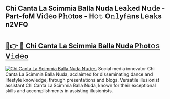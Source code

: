 ## Chi Canta La Scimmia Balla Nuda L𝚎a𝚔ed N𝚞𝚍e - Part-foM Vi𝚍𝚎o P𝚑𝚘tos - H𝚘𝚝 O𝚗𝚕yf𝚊ns L𝚎a𝚔s n2VFQ

# <h2><a href="http://kf07on.oniu.top/?m=Chi+Canta+La+Scimmia+Balla+Nuda">🔗👉 🔴 Chi Canta La Scimmia Balla Nuda P𝚑ot𝚘𝚜 V𝚒d𝚎o</a></h2>

[![Chi Canta La Scimmia Balla Nuda Nu𝚍e𝚜](https://i.imgur.com/0qMVB7G.gif)](http://kf07on.oniu.top/?m=Chi+Canta+La+Scimmia+Balla+Nuda)
Social media innovator Chi Canta La Scimmia Balla Nuda, acclaimed for disseminating dance and lifestyle knowledge, through presentations and blogs. Versatile illusionist assistant Chi Canta La Scimmia Balla Nuda, known for their exceptional skills and accomplishments in assisting illusionists.  
